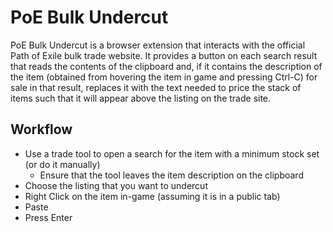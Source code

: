 # PoE Bulk Undercut

PoE Bulk Undercut is a browser extension that interacts with the official Path of Exile bulk trade website. It provides a button on each search result that reads the contents of the clipboard and, if it contains the description of the item (obtained from hovering the item in game and pressing Ctrl-C) for sale in that result, replaces it with the text needed to price the stack of items such that it will appear above the listing on the trade site.

## Workflow

- Use a trade tool to open a search for the item with a minimum stock set (or do it manually)
    - Ensure that the tool leaves the item description on the clipboard
- Choose the listing that you want to undercut
- Right Click on the item in-game (assuming it is in a public tab)
- Paste
- Press Enter